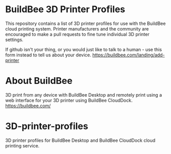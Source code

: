 # BuildBee 3D Printer Profiles
This repository contains a list of 3D printer profiles for use with the BuildBee cloud printing system.  Printer manufacturers and the community are encouraged 
to make a pull requests to fine tune individual 3D printer settings.  

If github isn't your thing, or you would just like to talk to a human - use this form instead to tell us about your device.
https://buildbee.com/landing/add-printer

# About BuildBee
3D print from any device with BuildBee Desktop and remotely print using a web interface for your 3D printer using BuildBee CloudDock.  
https://buildbee.com/


# 3D-printer-profiles
3D printer profiles for BuildBee Desktop and BuildBee CloudDock cloud printing service.
